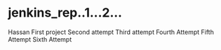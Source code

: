 # jenkins_rep..1...2...
Hassan
First project
Second attempt
Third attempt
Fourth Attempt
Fifth Attempt
Sixth Attempt
